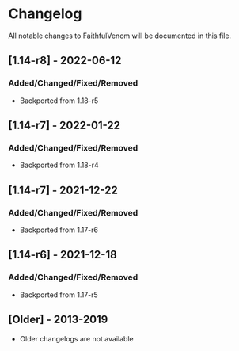 # Changelog
All notable changes to FaithfulVenom will be documented in this file.

## [1.14-r8] - 2022-06-12
### Added/Changed/Fixed/Removed
- Backported from 1.18-r5

## [1.14-r7] - 2022-01-22
### Added/Changed/Fixed/Removed
- Backported from 1.18-r4

## [1.14-r7] - 2021-12-22
### Added/Changed/Fixed/Removed
- Backported from 1.17-r6

## [1.14-r6] - 2021-12-18
### Added/Changed/Fixed/Removed
- Backported from 1.17-r5

## [Older] - 2013-2019
- Older changelogs are not available
